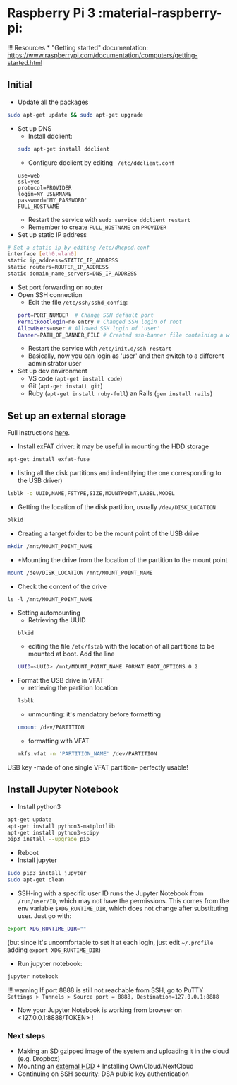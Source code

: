 # Raspberry Pi 3 :material-raspberry-pi:

!!! Resources
    * "Getting started" documentation: <https://www.raspberrypi.com/documentation/computers/getting-started.html> 

## Initial

* Update all the packages
```bash
sudo apt-get update && sudo apt-get upgrade
```
* Set up DNS
    * Install ddclient:
    ```bash
    sudo apt-get install ddclient
    ``` 
    * Configure ddclient by editing ` /etc/ddclient.conf`
    ```
	use=web 
	ssl=yes 
	protocol=PROVIDER
	login=MY_USERNAME
	password='MY_PASSWORD'
	FULL_HOSTNAME
    ```
    * Restart the service with `sudo service ddclient restart`
    * Remember to create `FULL_HOSTNAME` on `PROVIDER`
* Set up static IP address
```bash
# Set a static ip by editing /etc/dhcpcd.conf
interface [eth0,wlan0] 
static ip_address=STATIC_IP_ADDRESS
static routers=ROUTER_IP_ADDRESS
static domain_name_servers=DNS_IP_ADDRESS
```
* Set port forwarding on router
* Open SSH connection
    * Edit the file `/etc/ssh/sshd_config`:
    ```bash
    port=PORT_NUMBER  # Change SSH default port 
    PermitRootlogin=no entry # Changed SSH login of root 
    AllowUsers=user # Allowed SSH login of 'user'
    Banner=PATH_OF_BANNER_FILE # Created ssh-banner file containing a warning, then edited Banner entry with the path
    ```
    * Restart the service with `/etc/init.d/ssh restart`
    * Basically, now you can login as 'user' and then switch to a different administrator user
* Set up dev environment
  * VS code (`apt-get install code`)
  * Git (`apt-get instaLL git`)
  * Ruby (`apt-get install ruby-full`) an Rails (`gem install rails`)

## Set up an external storage

Full instructions [here](https://raspberrypi.org/documentation/configuration/external-storage.md>).

* Install exFAT driver: it may be useful in mounting the HDD storage
```bash
apt-get install exfat-fuse
```	
* listing all the disk partitions and indentifying the one corresponding to the USB driver)
```bash
lsblk -o UUID,NAME,FSTYPE,SIZE,MOUNTPOINT,LABEL,MODEL 
```  
* Getting the location of the disk partition, usually `/dev/DISK_LOCATION`
```bash
blkid
```
* Creating a target folder to be the mount point of the USB drive
```bash
mkdir /mnt/MOUNT_POINT_NAME 
```
* *Mounting the drive from the location of the partition to the mount point
```bash
mount /dev/DISK_LOCATION /mnt/MOUNT_POINT_NAME
```
* Check the content of the drive
```
ls -l /mnt/MOUNT_POINT_NAME
```
* Setting automounting
    * Retrieving the UUID
    ```bash
    blkid
    ```
    * editing the file `/etc/fstab` with the location of all partitions to be mounted at boot. Add the line
    ```bash
    UUID=<UUID> /mnt/MOUNT_POINT_NAME FORMAT BOOT_OPTIONS 0 2
    ```
* Format the USB drive in VFAT
    * retrieving the partition location
    ```bash
    lsblk
    ```
    * unmounting: it's mandatory before formatting
    ```bash
    umount /dev/PARTITION
    ```
    * formatting with VFAT
    ```bash
    mkfs.vfat -n 'PARTITION_NAME' /dev/PARTITION  
    ```
USB key -made of one single VFAT partition- perfectly usable!

## Install Jupyter Notebook

* Install python3
```bash
apt-get update
apt-get install python3-matplotlib
apt-get install python3-scipy
pip3 install --upgrade pip
```
* Reboot
* Install jupyter
```bash
sudo pip3 install jupyter
sudo apt-get clean
```
* SSH-ing with a specific user ID runs the Jupyter Notebook from `/run/user/ID`, which may not have the permissions. 
This comes from the env variable `$XDG_RUNTIME_DIR`, which does not change after substituting user. Just go with:
```bash
export XDG_RUNTIME_DIR=""
```
(but since it's uncomfortable to set it at each login, just edit `~/.profile` adding `export XDG_RUNTIME_DIR`)
* Run jupyter notebook:
```bash
jupyter notebook
```
!!! warning
    If port 8888 is still not reachable from SSH, go to PuTTY `Settings > Tunnels > Source port = 8888, Destination=127.0.0.1:8888`
    
* Now your Jupyter Notebook is working from browser on <127.0.0.1:8888/TOKEN> !

### Next steps

* Making an SD gzipped image of the system and uploading it in the cloud (e.g. Dropbox)
* Mounting an [external HDD](raspberrypi.org/documentation/configuration/external-storage.md) + Installing OwnCloud/NextCloud
* Continuing on SSH security: DSA public key authentication